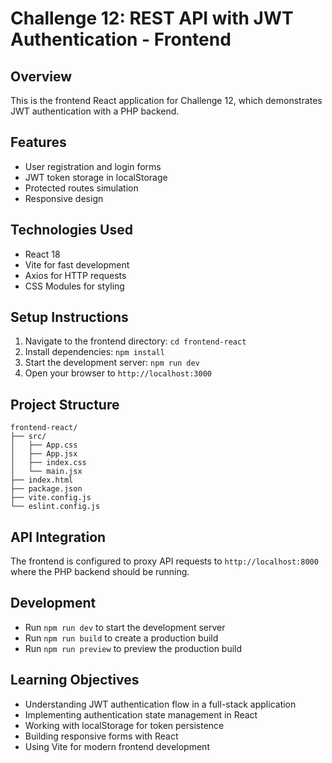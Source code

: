 # Challenge 12: REST API with JWT Authentication - Frontend

## Overview
This is the frontend React application for Challenge 12, which demonstrates JWT authentication with a PHP backend.

## Features
- User registration and login forms
- JWT token storage in localStorage
- Protected routes simulation
- Responsive design

## Technologies Used
- React 18
- Vite for fast development
- Axios for HTTP requests
- CSS Modules for styling

## Setup Instructions
1. Navigate to the frontend directory: `cd frontend-react`
2. Install dependencies: `npm install`
3. Start the development server: `npm run dev`
4. Open your browser to `http://localhost:3000`

## Project Structure
```
frontend-react/
├── src/
│   ├── App.css
│   ├── App.jsx
│   ├── index.css
│   └── main.jsx
├── index.html
├── package.json
├── vite.config.js
└── eslint.config.js
```

## API Integration
The frontend is configured to proxy API requests to `http://localhost:8000` where the PHP backend should be running.

## Development
- Run `npm run dev` to start the development server
- Run `npm run build` to create a production build
- Run `npm run preview` to preview the production build

## Learning Objectives
- Understanding JWT authentication flow in a full-stack application
- Implementing authentication state management in React
- Working with localStorage for token persistence
- Building responsive forms with React
- Using Vite for modern frontend development